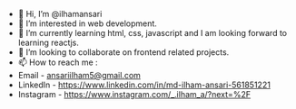 - 👋 Hi, I’m @ilhamansari
- 👀 I’m interested in web development.
- 🌱 I’m currently learning html, css, javascript and I am looking forward to learning reactjs.
- 💞️ I’m looking to collaborate on frontend related projects.
- 📫 How to reach me :
- Email - ansariilham5@gmail.com
- LinkedIn - https://www.linkedin.com/in/md-ilham-ansari-561851221
- Instagram - https://www.instagram.com/_.ilham_a/?next=%2F

<!---
ilhamansari/ilhamansari is a ✨ special ✨ repository because its `README.md` (this file) appears on your GitHub profile.
You can click the Preview link to take a look at your changes.
--->
